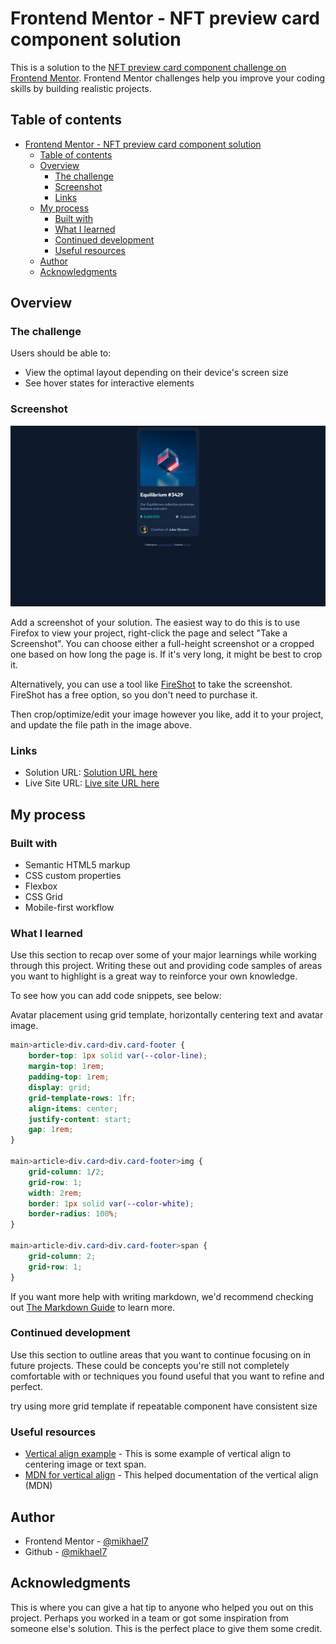 # Frontend Mentor - NFT preview card component solution

This is a solution to the [NFT preview card component challenge on Frontend Mentor](https://www.frontendmentor.io/challenges/nft-preview-card-component-SbdUL_w0U). Frontend Mentor challenges help you improve your coding skills by building realistic projects.

## Table of contents

- [Frontend Mentor - NFT preview card component solution](#frontend-mentor---nft-preview-card-component-solution)
  - [Table of contents](#table-of-contents)
  - [Overview](#overview)
    - [The challenge](#the-challenge)
    - [Screenshot](#screenshot)
    - [Links](#links)
  - [My process](#my-process)
    - [Built with](#built-with)
    - [What I learned](#what-i-learned)
    - [Continued development](#continued-development)
    - [Useful resources](#useful-resources)
  - [Author](#author)
  - [Acknowledgments](#acknowledgments)

## Overview

### The challenge

Users should be able to:

- View the optimal layout depending on their device's screen size
- See hover states for interactive elements

### Screenshot

![screenshot](./screenshot.png)

Add a screenshot of your solution. The easiest way to do this is to use Firefox to view your project, right-click the page and select "Take a Screenshot". You can choose either a full-height screenshot or a cropped one based on how long the page is. If it's very long, it might be best to crop it.

Alternatively, you can use a tool like [FireShot](https://getfireshot.com/) to take the screenshot. FireShot has a free option, so you don't need to purchase it.

Then crop/optimize/edit your image however you like, add it to your project, and update the file path in the image above.

### Links

- Solution URL: [Solution URL here](https://www.frontendmentor.io/solutions/nft-preview-card-component-TJPwCz0ANG)
- Live Site URL: [Live site URL here](https://nft-preview-card-component-mikhael7.vercel.app/)

## My process

### Built with

- Semantic HTML5 markup
- CSS custom properties
- Flexbox
- CSS Grid
- Mobile-first workflow

### What I learned

Use this section to recap over some of your major learnings while working through this project. Writing these out and providing code samples of areas you want to highlight is a great way to reinforce your own knowledge.

To see how you can add code snippets, see below:

Avatar placement using grid template, horizontally centering text and avatar image.

```css
main>article>div.card>div.card-footer {
    border-top: 1px solid var(--color-line);
    margin-top: 1rem;
    padding-top: 1rem;
    display: grid;
    grid-template-rows: 1fr;
    align-items: center;
    justify-content: start;
    gap: 1rem;
}

main>article>div.card>div.card-footer>img {
    grid-column: 1/2;
    grid-row: 1;
    width: 2rem;
    border: 1px solid var(--color-white);
    border-radius: 100%;
}

main>article>div.card>div.card-footer>span {
    grid-column: 2;
    grid-row: 1;
}
```

If you want more help with writing markdown, we'd recommend checking out [The Markdown Guide](https://www.markdownguide.org/) to learn more.

### Continued development

Use this section to outline areas that you want to continue focusing on in future projects. These could be concepts you're still not completely comfortable with or techniques you found useful that you want to refine and perfect.

try using more grid template if repeatable component have consistent size

### Useful resources

- [Vertical align example](https://maxdesign.com.au/articles/vertical-align.html) - This is some example of vertical align to centering image or text span.
- [MDN for vertical align](https://developer.mozilla.org/en-US/docs/Web/CSS/vertical-align) - This helped documentation of the vertical align (MDN)

## Author

- Frontend Mentor - [@mikhael7](https://www.frontendmentor.io/profile/@mikhael7)
- Github - [@mikhael7](https://github.com/mikhael7)

## Acknowledgments

This is where you can give a hat tip to anyone who helped you out on this project. Perhaps you worked in a team or got some inspiration from someone else's solution. This is the perfect place to give them some credit.
